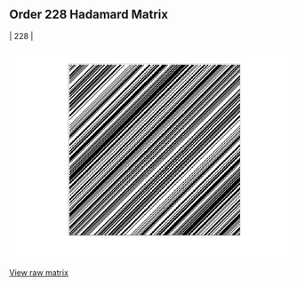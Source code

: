 ## Order 228 Hadamard Matrix

| 228 |

<img src="228.png" class="img-responsive" alt=""> 

[View raw matrix](order228.txt)
